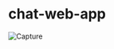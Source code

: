 # chat-web-app

![Capture](https://user-images.githubusercontent.com/57128575/108619475-2231f280-744b-11eb-8c34-814a3de48c6a.PNG)


